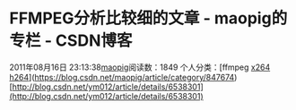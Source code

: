 # FFMPEG分析比较细的文章 - maopig的专栏 - CSDN博客
2011年08月16日 23:13:38[maopig](https://me.csdn.net/maopig)阅读数：1849
个人分类：[ffmpeg																[x264 h264](https://blog.csdn.net/maopig/article/category/847676)](https://blog.csdn.net/maopig/article/category/847674)
[http://blog.csdn.net/ym012/article/details/6538301](http://blog.csdn.net/ym012/article/details/6538301)
